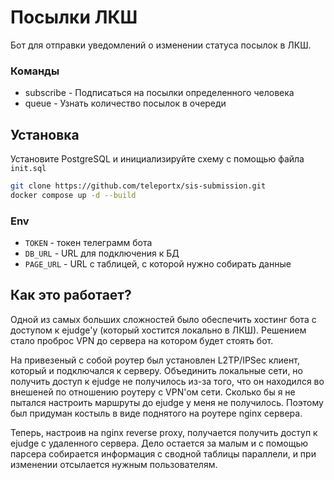 # Посылки ЛКШ
Бот для отправки уведомлений о изменении статуса посылок в ЛКШ.

### Команды
 - subscribe - Подписаться на посылки определенного человека
 - queue - Узнать количество посылок в очереди

## Установка

Установите PostgreSQL и инициализируйте схему с помощью файла `init.sql`

```bash
git clone https://github.com/teleportx/sis-submission.git
docker compose up -d --build
```

### Env
- `TOKEN` - токен телеграмм бота
- `DB_URL` - URL для подключения к БД
- `PAGE_URL` - URL с таблицей, с которой нужно собирать данные

## Как это работает?

Одной из самых больших сложностей было обеспечить хостинг бота с доступом к ejudge'у (который хостится локально в ЛКШ).
Решением стало проброс VPN до сервера на котором будет стоять бот.

На привезеный с собой роутер был установлен L2TP/IPSec клиент, который и подключался к серверу.
Объединить локальные сети, но получить доступ к ejudge не получилось из-за того, что он находился во внешеней по отношению роутеру с VPN'ом сети.
Сколько бы я не пытался настроить маршруты до ejudge у меня не получилось.
Поэтому был придуман костыль в виде поднятого на роутере nginx сервера.

Теперь, настроив на nginx reverse proxy, получается получить доступ к ejudge с удаленного сервера.
Дело остается за малым и с помощью парсера собирается информация с сводной таблицы параллели, и при изменении отсылается нужным пользователям.
